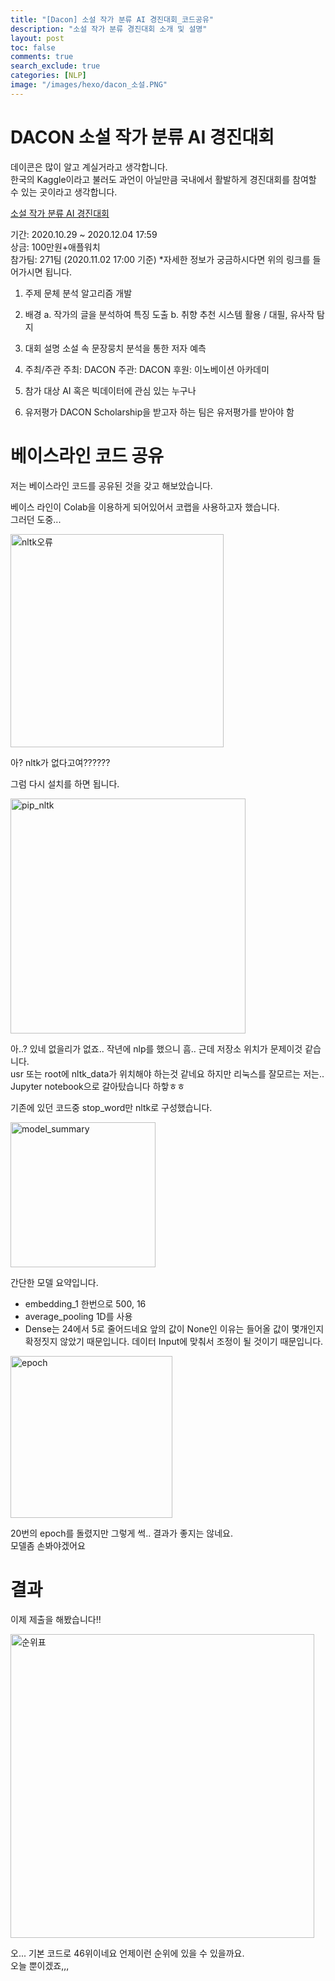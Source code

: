 ```yaml
---
title: "[Dacon] 소설 작가 분류 AI 경진대회_코드공유"
description: "소설 작가 분류 경진대회 소개 및 설명"
layout: post
toc: false
comments: true
search_exclude: true
categories: [NLP]
image: "/images/hexo/dacon_소설.PNG"
---
```


# DACON 소설 작가 분류 AI 경진대회

데이콘은 많이 알고 계실거라고 생각합니다.  
한국의 Kaggle이라고 불러도 과언이 아닐만큼 국내에서 활발하게 경진대회를 참여할 수 있는 곳이라고 생각합니다.

[소설 작가 분류 AI 경진대회](https://dacon.io/competitions/official/235670/leaderboard/?tab=submit)

기간: 2020.10.29 ~ 2020.12.04 17:59  
상금: 100만원+애플워치  
참가팀: 271팀 (2020.11.02 17:00 기준) \*자세한 정보가 궁금하시다면 위의 링크를 들어가시면 됩니다.

1. 주제
   문체 분석 알고리즘 개발

2. 배경
   a. 작가의 글을 분석하여 특징 도출
   b. 취향 추천 시스템 활용 / 대필, 유사작 탐지

3. 대회 설명
   소설 속 문장뭉치 분석을 통한 저자 예측

4. 주최/주관
   주최: DACON
   주관: DACON
   후원: 이노베이션 아카데미

5. 참가 대상
   AI 혹은 빅데이터에 관심 있는 누구나

6. 유저평가
   DACON Scholarship을 받고자 하는 팀은 유저평가를 받아야 함

# 베이스라인 코드 공유

저는 베이스라인 코드를 공유된 것을 갖고 해보았습니다.

베이스 라인이 Colab을 이용하게 되어있어서 코랩을 사용하고자 했습니다.  
그러던 도중...

<img width="341" alt="nltk오류" src="https://user-images.githubusercontent.com/70086728/97844602-b0fcf100-1d2e-11eb-9413-3abd18880d84.PNG">

아? nltk가 없다고여??????

그럼 다시 설치를 하면 됩니다.

<img width="376" alt="pip_nltk" src="https://user-images.githubusercontent.com/70086728/97844611-b35f4b00-1d2e-11eb-9af1-5c53cf219a31.PNG">

아..? 있네 없을리가 없죠.. 작년에 nlp를 했으니 흠.. 근데 저장소 위치가 문제이것 같습니다.  
usr 또는 root에 nltk_data가 위치해야 하는것 같네요 하지만 리눅스를 잘모르는 저는..  
Jupyter notebook으로 갈아탔습니다 하핳ㅎㅎ

기존에 있던 코드중 stop_word만 nltk로 구성했습니다.

<img width="232" alt="model_summary" src="https://user-images.githubusercontent.com/70086728/97844943-3f717280-1d2f-11eb-8004-fc1c899c1f7a.PNG">

간단한 모델 요약입니다.

- embedding_1 한번으로 500, 16
- average_pooling 1D를 사용
- Dense는 24에서 5로 줄어드네요
  앞의 값이 None인 이유는 들어올 값이 몇개인지 확정짓지 않았기 때문입니다.
  데이터 Input에 맞춰서 조정이 될 것이기 때문입니다.

<img width="259" alt="epoch" src="https://user-images.githubusercontent.com/70086728/97844976-4ac49e00-1d2f-11eb-8945-5854d9cc6e65.PNG">

20번의 epoch를 돌렸지만 그렇게 썩.. 결과가 좋지는 않네요.  
모델좀 손봐야겠어요

# 결과

이제 제출을 해봤습니다!!

<img width="486" alt="순위표" src="https://user-images.githubusercontent.com/70086728/97845045-65971280-1d2f-11eb-84b7-882729c8d1c7.PNG">

오... 기본 코드로 46위이네요 언제이런 순위에 있을 수 있을까요.  
오늘 뿐이겠죠,,,
